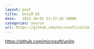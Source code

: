 ```yaml
---
layout: post
title:  UniLM AI
date:   2021-10-01 21:37:29 +0800
categories: source
url: https://github.com/microsoft/unilm
---
```


https://github.com/microsoft/unilm
